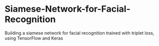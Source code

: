 # Siamese-Network-for-Facial-Recognition
Building a siamese network for facial recognition trained with triplet loss, using TensorFlow and Keras
